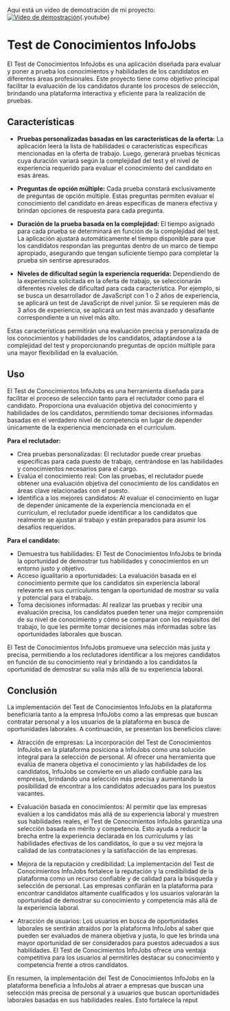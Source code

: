 Aquí está un video de demostración de mi proyecto:
[![Video de demostración](https://img.youtube.com/vi/TU_ID_DE_YOUTUBE/0.jpg)](https://www.youtube.com/watch?v=yaL68HlTlao&t=289s){.youtube}

# Test de Conocimientos InfoJobs

El Test de Conocimientos InfoJobs es una aplicación diseñada para evaluar y poner a prueba los conocimientos y habilidades de los candidatos en diferentes áreas profesionales. Este proyecto tiene como objetivo principal facilitar la evaluación de los candidatos durante los procesos de selección, brindando una plataforma interactiva y eficiente para la realización de pruebas.

## Características

- **Pruebas personalizadas basadas en las características de la oferta:** La aplicación leerá la lista de habilidades o características específicas mencionadas en la oferta de trabajo. Luego, generará pruebas técnicas cuya duración variará según la complejidad del test y el nivel de experiencia requerido para evaluar el conocimiento del candidato en esas áreas.

- **Preguntas de opción múltiple:** Cada prueba constará exclusivamente de preguntas de opción múltiple. Estas preguntas permiten evaluar el conocimiento del candidato en áreas específicas de manera efectiva y brindan opciones de respuesta para cada pregunta.

- **Duración de la prueba basada en la complejidad:** El tiempo asignado para cada prueba se determinará en función de la complejidad del test. La aplicación ajustará automáticamente el tiempo disponible para que los candidatos respondan las preguntas dentro de un marco de tiempo apropiado, asegurando que tengan suficiente tiempo para completar la prueba sin sentirse apresurados.

- **Niveles de dificultad según la experiencia requerida:** Dependiendo de la experiencia solicitada en la oferta de trabajo, se seleccionarán diferentes niveles de dificultad para cada característica. Por ejemplo, si se busca un desarrollador de JavaScript con 1 o 2 años de experiencia, se aplicará un test de JavaScript de nivel junior. Si se requieren más de 3 años de experiencia, se aplicará un test más avanzado y desafiante correspondiente a un nivel más alto.

Estas características permitirán una evaluación precisa y personalizada de los conocimientos y habilidades de los candidatos, adaptándose a la complejidad del test y proporcionando preguntas de opción múltiple para una mayor flexibilidad en la evaluación.

## Uso

El Test de Conocimientos InfoJobs es una herramienta diseñada para facilitar el proceso de selección tanto para el reclutador como para el candidato. Proporciona una evaluación objetiva del conocimiento y habilidades de los candidatos, permitiendo tomar decisiones informadas basadas en el verdadero nivel de competencia en lugar de depender únicamente de la experiencia mencionada en el currículum.

**Para el reclutador:**

- Crea pruebas personalizadas: El reclutador puede crear pruebas específicas para cada puesto de trabajo, centrándose en las habilidades y conocimientos necesarios para el cargo.
- Evalúa el conocimiento real: Con las pruebas, el reclutador puede obtener una evaluación objetiva del conocimiento de los candidatos en áreas clave relacionadas con el puesto.
- Identifica a los mejores candidatos: Al evaluar el conocimiento en lugar de depender únicamente de la experiencia mencionada en el currículum, el reclutador puede identificar a los candidatos que realmente se ajustan al trabajo y están preparados para asumir los desafíos requeridos.

**Para el candidato:**

- Demuestra tus habilidades: El Test de Conocimientos InfoJobs te brinda la oportunidad de demostrar tus habilidades y conocimientos en un entorno justo y objetivo.
- Acceso igualitario a oportunidades: La evaluación basada en el conocimiento permite que los candidatos sin experiencia laboral relevante en sus currículums tengan la oportunidad de mostrar su valía y potencial para el trabajo.
- Toma decisiones informadas: Al realizar las pruebas y recibir una evaluación precisa, los candidatos pueden tener una mejor comprensión de su nivel de conocimiento y cómo se comparan con los requisitos del trabajo, lo que les permite tomar decisiones más informadas sobre las oportunidades laborales que buscan.

El Test de Conocimientos InfoJobs promueve una selección más justa y precisa, permitiendo a los reclutadores identificar a los mejores candidatos en función de su conocimiento real y brindando a los candidatos la oportunidad de demostrar su valía más allá de su experiencia laboral.

## Conclusión

La implementación del Test de Conocimientos InfoJobs en la plataforma beneficiaría tanto a la empresa InfoJobs como a las empresas que buscan contratar personal y a los usuarios de la plataforma en busca de oportunidades laborales. A continuación, se presentan los beneficios clave:

- Atracción de empresas: La incorporación del Test de Conocimientos InfoJobs en la plataforma posiciona a InfoJobs como una solución integral para la selección de personal. Al ofrecer una herramienta que evalúa de manera objetiva el conocimiento y las habilidades de los candidatos, InfoJobs se convierte en un aliado confiable para las empresas, brindando una selección más precisa y aumentando la posibilidad de encontrar a los candidatos adecuados para los puestos vacantes.

- Evaluación basada en conocimientos: Al permitir que las empresas evalúen a los candidatos más allá de su experiencia laboral y muestren sus habilidades reales, el Test de Conocimientos InfoJobs garantiza una selección basada en mérito y competencia. Esto ayuda a reducir la brecha entre la experiencia declarada en los currículums y las habilidades efectivas de los candidatos, lo que a su vez mejora la calidad de las contrataciones y la satisfacción de las empresas.

- Mejora de la reputación y credibilidad: La implementación del Test de Conocimientos InfoJobs fortalece la reputación y la credibilidad de la plataforma como un recurso confiable y de calidad para la búsqueda y selección de personal. Las empresas confiarán en la plataforma para encontrar candidatos altamente cualificados y los usuarios valorarán la oportunidad de demostrar su conocimiento y competencia más allá de la experiencia laboral.

- Atracción de usuarios: Los usuarios en busca de oportunidades laborales se sentirán atraídos por la plataforma InfoJobs al saber que pueden ser evaluados de manera objetiva y justa, lo que les brinda una mayor oportunidad de ser considerados para puestos adecuados a sus habilidades. El Test de Conocimientos InfoJobs ofrece una ventaja competitiva para los usuarios al permitirles destacar su conocimiento y competencia frente a otros candidatos.

En resumen, la implementación del Test de Conocimientos InfoJobs en la plataforma beneficia a InfoJobs al atraer a empresas que buscan una selección más precisa de personal y a usuarios que buscan oportunidades laborales basadas en sus habilidades reales. Esto fortalece la reput
